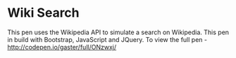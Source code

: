 # Wiki Search

This pen uses the Wikipedia API to simulate a search on Wikipedia.
This pen in build with Bootstrap, JavaScript and JQuery.
To view the full pen - http://codepen.io/gaster/full/ONzwxj/
